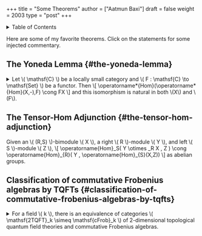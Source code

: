 +++
title = "Some Theorems"
author = ["Aatmun Baxi"]
draft = false
weight = 2003
type = "post"
+++

<details>
<summary>Table of Contents</summary>
<div class="details">

<div class="ox-hugo-toc toc">

<div class="heading">Table of Contents</div>

- [The Yoneda Lemma](#the-yoneda-lemma)
- [The Tensor-Hom Adjunction](#the-tensor-hom-adjunction)
- [Classification of commutative Frobenius algebras by TQFTs](#classification-of-commutative-frobenius-algebras-by-tqfts)

</div>
<!--endtoc-->
</div>
</details>

Here are some of my favorite theorems. Click on the statements for some injected commentary.


## The Yoneda Lemma {#the-yoneda-lemma}

<details>
<summary>Let \( \mathsf{C} \) be a locally small category and \( F : \mathsf{C} \to \mathsf{Set} \) be a functor. Then
\[
\operatorname*{Hom}(\operatorname*{Hom}(X,-),F) \cong FX
\]
and this isomorphism is natural in both \(X\) and \(F\).</summary>
<div class="details">

**Comments:** This theorem is remarkable. The object on the left, as a collection of natural transformations, is seemingly incalculably large. Not only does this theorem tell us that this collection is a set, but it also gives an **explicit description** of these transformations, parameterized by \\( FX \\). When applied to \\( F = \operatorname\*{Hom}(Y,-) \\) (or more generally representable functors), this theorem gives meaning to the intuitively-known idea that an object is uniquely determined by the maps into (our out of) it.
</div>
</details>


## The Tensor-Hom Adjunction {#the-tensor-hom-adjunction}

Given an \\( (R,S) \\)-bimodule \\( X \\), a right \\( R \\)-module \\( Y \\), and left \\( S \\)-module \\( Z \\),
\\[
\operatorname{Hom}\_S( Y \otimes \_R X , Z ) \cong \operatorname{Hom}\_{R}( Y , \operatorname{Hom}\_{S}(X,Z))
\\]
as abelian groups.


## Classification of commutative Frobenius algebras by TQFTs {#classification-of-commutative-frobenius-algebras-by-tqfts}

<details>
<summary>For a field \( k \), there is an equivalence of categories \( \mathsf{2TQFT}_k \simeq \mathsf{cFrob}_k \) of 2-dimensional topological quantum field theories and commutative Frobenius algebras.</summary>
<div class="details">

**Comments:** This was the first result I learned that expressed how some classical tensor algebras arise as categorical constructions. Essential to this equivalence is the classification of closed 1-dimensional manifolds and how well behaved the category \\( \mathsf{2Cob} \\) is. A significant amount of work is needed to even hypothesize a higher dimensional analogue. This is the cobordism hypothesis, proposed by Baez and Dolan.
</div>
</details>
